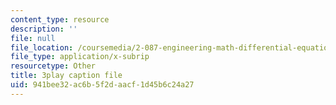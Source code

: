 ```yaml
---
content_type: resource
description: ''
file: null
file_location: /coursemedia/2-087-engineering-math-differential-equations-and-linear-algebra-fall-2014/941bee32ac6b5f2daacf1d45b6c24a27_aFx8dVLkrWs.vtt
file_type: application/x-subrip
resourcetype: Other
title: 3play caption file
uid: 941bee32-ac6b-5f2d-aacf-1d45b6c24a27
---
```

